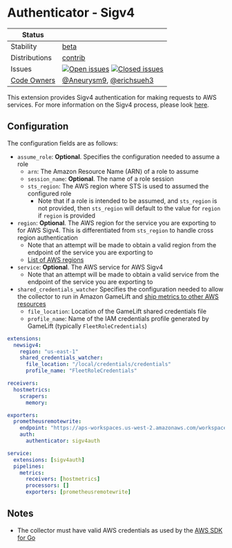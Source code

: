 # Authenticator - Sigv4

<!-- status autogenerated section -->

| Status                                                                                                                           |                                                                                                                                                                                                                                                                                                                                                                                                                                                                                                                                                                                                                                                                                                                     |
| -------------------------------------------------------------------------------------------------------------------------------- | ------------------------------------------------------------------------------------------------------------------------------------------------------------------------------------------------------------------------------------------------------------------------------------------------------------------------------------------------------------------------------------------------------------------------------------------------------------------------------------------------------------------------------------------------------------------------------------------------------------------------------------------------------------------------------------------------------------------- |
| Stability                                                                                                                        | [beta]                                                                                                                                                                                                                                                                                                                                                                                                                                                                                                                                                                                                                                                                                                              |
| Distributions                                                                                                                    | [contrib]                                                                                                                                                                                                                                                                                                                                                                                                                                                                                                                                                                                                                                                                                                           |
| Issues                                                                                                                           | [![Open issues](https://img.shields.io/github/issues-search/open-telemetry/opentelemetry-collector-contrib?query=is%3Aissue%20is%3Aopen%20label%3Aextension%2Fsigv4auth%20&label=open&color=orange&logo=opentelemetry)](https://github.com/open-telemetry/opentelemetry-collector-contrib/issues?q=is%3Aopen+is%3Aissue+label%3Aextension%2Fsigv4auth) [![Closed issues](https://img.shields.io/github/issues-search/open-telemetry/opentelemetry-collector-contrib?query=is%3Aissue%20is%3Aclosed%20label%3Aextension%2Fsigv4auth%20&label=closed&color=blue&logo=opentelemetry)](https://github.com/open-telemetry/opentelemetry-collector-contrib/issues?q=is%3Aclosed+is%3Aissue+label%3Aextension%2Fsigv4auth) |
| [Code Owners](https://github.com/open-telemetry/opentelemetry-collector-contrib/blob/main/CONTRIBUTING.md#becoming-a-code-owner) | [@Aneurysm9](https://www.github.com/Aneurysm9), [@erichsueh3](https://www.github.com/erichsueh3)                                                                                                                                                                                                                                                                                                                                                                                                                                                                                                                                                                                                                    |

[beta]: https://github.com/open-telemetry/opentelemetry-collector#beta
[contrib]: https://github.com/open-telemetry/opentelemetry-collector-releases/tree/main/distributions/otelcol-contrib

<!-- end autogenerated section -->

This extension provides Sigv4 authentication for making requests to AWS services. For more information on the Sigv4 process, please look [here](https://docs.aws.amazon.com/general/latest/gr/signature-version-4.html).

## Configuration

The configuration fields are as follows:

* `assume_role`: **Optional**. Specifies the configuration needed to assume a role
  * `arn`: The Amazon Resource Name (ARN) of a role to assume
  * `session_name`: **Optional**. The name of a role session
  * `sts_region`: The AWS region where STS is used to assumed the configured role
    * Note that if a role is intended to be assumed, and `sts_region` is not provided, then `sts_region` will default to the value for `region` if `region` is provided
* `region`: **Optional**. The AWS region for the service you are exporting to for AWS Sigv4. This is differentiated from `sts_region` to handle cross region authentication
    * Note that an attempt will be made to obtain a valid region from the endpoint of the service you are exporting to
    * [List of AWS regions](https://docs.aws.amazon.com/AmazonRDS/latest/UserGuide/Concepts.RegionsAndAvailabilityZones.html)
* `service`: **Optional**. The AWS service for AWS Sigv4
    * Note that an attempt will be made to obtain a valid service from the endpoint of the service you are exporting to
* `shared_credentials_watcher` Specifies the configuration needed to allow the collector to run in Amazon GameLift and [ship metrics to other AWS resources](https://docs.aws.amazon.com/gamelift/latest/developerguide/gamelift-sdk-server-resources.html)
  * `file_location`: Location of the GameLift shared credentials file
  * `profile_name`: Name of the IAM credentials profile generated by GameLift (typically `FleetRoleCredentials`)

```yaml
extensions:
  newsigv4:
    region: "us-east-1"
    shared_credentials_watcher:
      file_location: "/local/credentials/credentials"
      profile_name: "FleetRoleCredentials"

receivers:
  hostmetrics:
    scrapers:
      memory:

exporters:
  prometheusremotewrite:
    endpoint: "https://aps-workspaces.us-west-2.amazonaws.com/workspaces/ws-XXX/api/v1/remote_write"
    auth:
      authenticator: sigv4auth

service:
  extensions: [sigv4auth]
  pipelines:
    metrics:
      receivers: [hostmetrics]
      processors: []
      exporters: [prometheusremotewrite]
```

## Notes

* The collector must have valid AWS credentials as used by the [AWS SDK for Go](https://aws.github.io/aws-sdk-go-v2/docs/configuring-sdk/#specifying-credentials)
